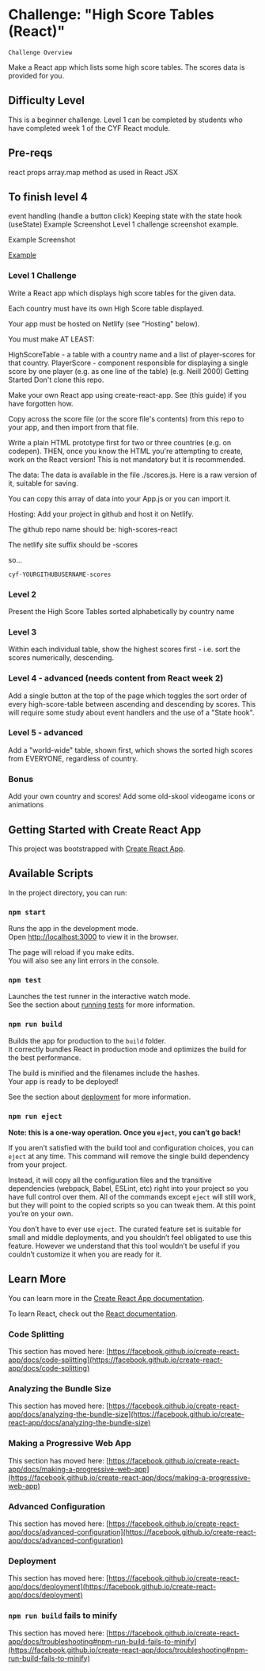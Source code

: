 # Challenge: "High Score Tables (React)"

`Challenge Overview`

Make a React app which lists some high score tables. The scores data is provided for you.

## Difficulty Level

This is a beginner challenge. Level 1 can be completed by students who have completed week 1 of the CYF React module.

## Pre-reqs

react props
array.map method as used in React JSX

## To finish level 4

event handling (handle a button click)
Keeping state with the state hook (useState)
Example Screenshot
Level 1 challenge screenshot example.

Example Screenshot

[Example](react-high-score-tables-example-layout.png)

### Level 1 Challenge

Write a React app which displays high score tables for the given data.

Each country must have its own High Score table displayed.

Your app must be hosted on Netlify (see "Hosting" below).

You must make AT LEAST:

HighScoreTable - a table with a country name and a list of player-scores for that country.
PlayerScore - component responsible for displaying a single score by one player (e.g. as one line of the table) (e.g. Neill 2000)
Getting Started
Don't clone this repo.

Make your own React app using create-react-app. See (this guide) if you have forgotten how.

Copy across the score file (or the score file's contents) from this repo to your app, and then import from that file.

Write a plain HTML prototype first for two or three countries (e.g. on codepen). THEN, once you know the HTML you're attempting to create, work on the React version! This is not mandatory but it is recommended.

The data:
The data is available in the file ./scores.js. Here is a raw version of it, suitable for saving.

You can copy this array of data into your App.js or you can import it.

Hosting:
Add your project in github and host it on Netlify.

The github repo name should be: high-scores-react

The netlify site suffix should be -scores

so...

`cyf-YOURGITHUBUSERNAME-scores`

### Level 2

Present the High Score Tables sorted alphabetically by country name

### Level 3

Within each individual table, show the highest scores first - i.e. sort the scores numerically, descending.

### Level 4 - advanced (needs content from React week 2)

Add a single button at the top of the page which toggles the sort order of every high-score-table between ascending and descending by scores. This will require some study about event handlers and the use of a "State hook".

### Level 5 - advanced

Add a "world-wide" table, shown first, which shows the sorted high scores from EVERYONE, regardless of country.

### Bonus

Add your own country and scores!
Add some old-skool videogame icons or animations

## Getting Started with Create React App

This project was bootstrapped with [Create React App](https://github.com/facebook/create-react-app).

## Available Scripts

In the project directory, you can run:

### `npm start`

Runs the app in the development mode.\
Open [http://localhost:3000](http://localhost:3000) to view it in the browser.

The page will reload if you make edits.\
You will also see any lint errors in the console.

### `npm test`

Launches the test runner in the interactive watch mode.\
See the section about [running tests](https://facebook.github.io/create-react-app/docs/running-tests) for more information.

### `npm run build`

Builds the app for production to the `build` folder.\
It correctly bundles React in production mode and optimizes the build for the best performance.

The build is minified and the filenames include the hashes.\
Your app is ready to be deployed!

See the section about [deployment](https://facebook.github.io/create-react-app/docs/deployment) for more information.

### `npm run eject`

**Note: this is a one-way operation. Once you `eject`, you can’t go back!**

If you aren’t satisfied with the build tool and configuration choices, you can `eject` at any time. This command will remove the single build dependency from your project.

Instead, it will copy all the configuration files and the transitive dependencies (webpack, Babel, ESLint, etc) right into your project so you have full control over them. All of the commands except `eject` will still work, but they will point to the copied scripts so you can tweak them. At this point you’re on your own.

You don’t have to ever use `eject`. The curated feature set is suitable for small and middle deployments, and you shouldn’t feel obligated to use this feature. However we understand that this tool wouldn’t be useful if you couldn’t customize it when you are ready for it.

## Learn More

You can learn more in the [Create React App documentation](https://facebook.github.io/create-react-app/docs/getting-started).

To learn React, check out the [React documentation](https://reactjs.org/).

### Code Splitting

This section has moved here: [https://facebook.github.io/create-react-app/docs/code-splitting](https://facebook.github.io/create-react-app/docs/code-splitting)

### Analyzing the Bundle Size

This section has moved here: [https://facebook.github.io/create-react-app/docs/analyzing-the-bundle-size](https://facebook.github.io/create-react-app/docs/analyzing-the-bundle-size)

### Making a Progressive Web App

This section has moved here: [https://facebook.github.io/create-react-app/docs/making-a-progressive-web-app](https://facebook.github.io/create-react-app/docs/making-a-progressive-web-app)

### Advanced Configuration

This section has moved here: [https://facebook.github.io/create-react-app/docs/advanced-configuration](https://facebook.github.io/create-react-app/docs/advanced-configuration)

### Deployment

This section has moved here: [https://facebook.github.io/create-react-app/docs/deployment](https://facebook.github.io/create-react-app/docs/deployment)

### `npm run build` fails to minify

This section has moved here: [https://facebook.github.io/create-react-app/docs/troubleshooting#npm-run-build-fails-to-minify](https://facebook.github.io/create-react-app/docs/troubleshooting#npm-run-build-fails-to-minify)
